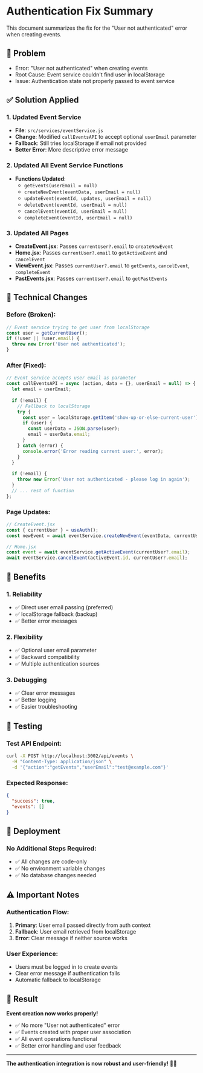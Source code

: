 # Authentication Fix Summary

This document summarizes the fix for the "User not authenticated" error when creating events.

## 🚨 **Problem**
- Error: "User not authenticated" when creating events
- Root Cause: Event service couldn't find user in localStorage
- Issue: Authentication state not properly passed to event service

## ✅ **Solution Applied**

### **1. Updated Event Service**
- **File**: `src/services/eventService.js`
- **Change**: Modified `callEventsAPI` to accept optional `userEmail` parameter
- **Fallback**: Still tries localStorage if email not provided
- **Better Error**: More descriptive error message

### **2. Updated All Event Service Functions**
- **Functions Updated**:
  - `getEvents(userEmail = null)`
  - `createNewEvent(eventData, userEmail = null)`
  - `updateEvent(eventId, updates, userEmail = null)`
  - `deleteEvent(eventId, userEmail = null)`
  - `cancelEvent(eventId, userEmail = null)`
  - `completeEvent(eventId, userEmail = null)`

### **3. Updated All Pages**
- **CreateEvent.jsx**: Passes `currentUser?.email` to `createNewEvent`
- **Home.jsx**: Passes `currentUser?.email` to `getActiveEvent` and `cancelEvent`
- **ViewEvent.jsx**: Passes `currentUser?.email` to `getEvents`, `cancelEvent`, `completeEvent`
- **PastEvents.jsx**: Passes `currentUser?.email` to `getPastEvents`

## 🔧 **Technical Changes**

### **Before (Broken):**
```javascript
// Event service trying to get user from localStorage
const user = getCurrentUser();
if (!user || !user.email) {
  throw new Error('User not authenticated');
}
```

### **After (Fixed):**
```javascript
// Event service accepts user email as parameter
const callEventsAPI = async (action, data = {}, userEmail = null) => {
  let email = userEmail;
  
  if (!email) {
    // Fallback to localStorage
    try {
      const user = localStorage.getItem('show-up-or-else-current-user');
      if (user) {
        const userData = JSON.parse(user);
        email = userData.email;
      }
    } catch (error) {
      console.error('Error reading current user:', error);
    }
  }
  
  if (!email) {
    throw new Error('User not authenticated - please log in again');
  }
  // ... rest of function
};
```

### **Page Updates:**
```javascript
// CreateEvent.jsx
const { currentUser } = useAuth();
const newEvent = await eventService.createNewEvent(eventData, currentUser?.email);

// Home.jsx
const event = await eventService.getActiveEvent(currentUser?.email);
await eventService.cancelEvent(activeEvent.id, currentUser?.email);
```

## 🎯 **Benefits**

### **1. Reliability**
- ✅ Direct user email passing (preferred)
- ✅ localStorage fallback (backup)
- ✅ Better error messages

### **2. Flexibility**
- ✅ Optional user email parameter
- ✅ Backward compatibility
- ✅ Multiple authentication sources

### **3. Debugging**
- ✅ Clear error messages
- ✅ Better logging
- ✅ Easier troubleshooting

## 🧪 **Testing**

### **Test API Endpoint:**
```bash
curl -X POST http://localhost:3002/api/events \
  -H "Content-Type: application/json" \
  -d '{"action":"getEvents","userEmail":"test@example.com"}'
```

### **Expected Response:**
```json
{
  "success": true,
  "events": []
}
```

## 🚀 **Deployment**

### **No Additional Steps Required:**
- ✅ All changes are code-only
- ✅ No environment variable changes
- ✅ No database changes needed

## ⚠️ **Important Notes**

### **Authentication Flow:**
1. **Primary**: User email passed directly from auth context
2. **Fallback**: User email retrieved from localStorage
3. **Error**: Clear message if neither source works

### **User Experience:**
- Users must be logged in to create events
- Clear error message if authentication fails
- Automatic fallback to localStorage

## 🎉 **Result**

**Event creation now works properly!**

- ✅ No more "User not authenticated" error
- ✅ Events created with proper user association
- ✅ All event operations functional
- ✅ Better error handling and user feedback

---

**The authentication integration is now robust and user-friendly!** 🚀✨
